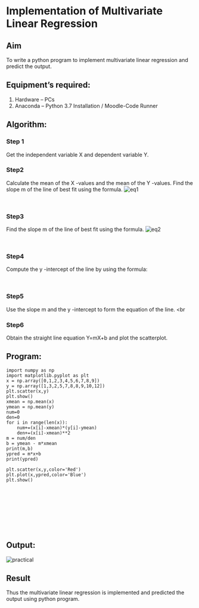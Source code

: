 # Implementation of Multivariate Linear Regression
## Aim
To write a python program to implement multivariate linear regression and predict the output.
## Equipment’s required:
1.	Hardware – PCs
2.	Anaconda – Python 3.7 Installation / Moodle-Code Runner
## Algorithm:
### Step 1
Get the independent variable X and dependent variable Y.
<br>

### Step2
Calculate the mean of the X -values and the mean of the Y -values.
Find the slope m of the line of best fit using the formula. 
![eq1](https://github.com/user-attachments/assets/7ce2564b-6871-4cf7-aa56-d13529fec172)

<br>

### Step3
Find the slope m of the line of best fit using the formula. 
![eq2](https://github.com/user-attachments/assets/d6722ce5-6898-4cf3-a992-0aa49ea5d37c)

<br>

### Step4
Compute the y -intercept of the line by using the formula: 

<br>

### Step5
Use the slope m and the y -intercept to form the equation of the line.
<br

### Step6
Obtain the straight line equation Y=mX+b and plot the scatterplot.

## Program:
```
import numpy as np 
import matplotlib.pyplot as plt
x = np.array([0,1,2,3,4,5,6,7,8,9])
y = np.array([1,3,2,5,7,8,8,9,10,12])
plt.scatter(x,y)
plt.show()
xmean = np.mean(x)
ymean = np.mean(y)
num=0
den=0
for i in range(len(x)):
    num+=(x[i]-xmean)*(y[i]-ymean)
    den+=(x[i]-xmean)**2
m = num/den
b = ymean - m*xmean
print(m,b)
ypred = m*x+b
print(ypred)

plt.scatter(x,y,color='Red')
plt.plot(x,ypred,color='Blue')
plt.show()










```
## Output:


![practical](https://github.com/user-attachments/assets/8d646808-c526-4f25-8cbd-c6bc82b67926)




## Result
Thus the multivariate linear regression is implemented and predicted the output using python program.

